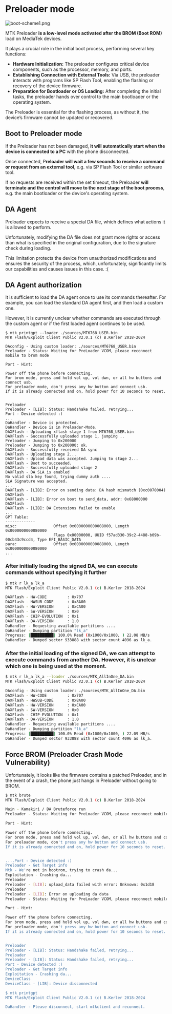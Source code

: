 # Preloader mode
![boot-scheme1.png](../files/assets/boot-scheme1.png)

MTK Preloader **is a low-level mode activated after the BROM (Boot ROM)** load on MediaTek devices.

It plays a crucial role in the initial boot process, performing several key functions:
- **Hardware Initialization:** The preloader configures critical device components, such as the processor, memory, and ports.
- **Establishing Connection with External Tools:** Via USB, the preloader interacts with programs like SP Flash Tool, enabling the flashing or recovery of the device firmware.
- **Preparation for Bootloader or OS Loading:** After completing the initial tasks, the preloader hands over control to the main bootloader or the operating system.

The Preloader is essential for the flashing process, as without it, the device’s firmware cannot be updated or recovered.

## Boot to Preloader mode
If the Preloader has not been damaged, **it will automatically start when the device is connected to a PC** with the phone disconnected. 

Once connected, P**reloader will wait a few seconds to receive a command or request from an external tool**, e.g. via SP Flash Tool or similar software tool.

If no requests are received within the set timeout, the Preloader **will terminate and the control will move to the next stage of the boot process**, e.g. the main bootloader or the device's operating system.

## DA Agent
Preloader expects to receive a special DA file, which defines what actions it is allowed to perform.

Unfortunately, modifying the DA file does not grant more rights or access than what is specified in the original configuration, due to the signature check during loading.

This limitation protects the device from unauthorized modifications and ensures the security of the process, which, unfortunately, significantly limits our capabilities and causes issues in this case. :(

## DA Agent authorization
It is sufficient to load the DA agent once to use its commands thereafter. For example, you can load the standard DA agent first, and then load a custom one.

However, it is currently unclear whether commands are executed through the custom agent or if the first loaded agent continues to be used.

```shell
$ mtk printgpt --loader ./sources/MT6768_USER.bin
MTK Flash/Exploit Client Public V2.0.1 (c) B.Kerler 2018-2024

DAconfig - Using custom loader: ./sources/MT6768_USER.bin
Preloader - Status: Waiting for PreLoader VCOM, please reconnect mobile to brom mode

Port - Hint:

Power off the phone before connecting.
For brom mode, press and hold vol up, vol dwn, or all hw buttons and connect usb.
For preloader mode, don't press any hw button and connect usb.
If it is already connected and on, hold power for 10 seconds to reset.


Preloader
Preloader - [LIB]: Status: Handshake failed, retrying...
Port - Device detected :)
...
DaHandler - Device is protected.
DaHandler - Device is in Preloader-Mode.
DAXFlash - Uploading xflash stage 1 from MT6768_USER.bin
DAXFlash - Successfully uploaded stage 1, jumping ..
Preloader - Jumping to 0x200000
Preloader - Jumping to 0x200000: ok.
DAXFlash - Successfully received DA sync
DAXFlash - Uploading stage 2...
DAXFlash - Upload data was accepted. Jumping to stage 2...
DAXFlash - Boot to succeeded.
DAXFlash - Successfully uploaded stage 2
DAXFlash - DA SLA is enabled
No valid sla key found, trying dummy auth ....
SLA Signature was accepted.
...
DAXFlash - [LIB]: Error on sending data: DA hash mismatch (0xc0070004)
DAXFlash
DAXFlash - [LIB]: Error on boot to send_data, addr: 0x68000000
DAXFlash
DAXFlash - [LIB]: DA Extensions failed to enable
...
GPT Table:
-------------
misc:                Offset 0x0000000000008000, Length 0x0000000000080000
                     Flags 0x00000000, UUID f57ad330-39c2-4488-b09b-00cb43c9ccd4, Type EFI_BASIC_DATA
para:                Offset 0x0000000000088000, Length 0x0000000000080000
...
```

### After initially loading the signed DA, we can execute commands without specifying it further

```sh
$ mtk r lk_a lk_a
MTK Flash/Exploit Client Public V2.0.1 (c) B.Kerler 2018-2024

DAXFlash - HW-CODE         : 0x707
DAXFlash - HWSUB-CODE      : 0x8A00
DAXFlash - HW-VERSION      : 0xCA00
DAXFlash - SW-VERSION      : 0x0
DAXFlash - CHIP-EVOLUTION  : 0x1
DAXFlash - DA-VERSION      : 1.0
DaHandler - Requesting available partitions ....
DaHandler - Dumping partition "lk_a"
Progress: |██████████| 100.0% Read (0x1000/0x1000, ) 22.08 MB/s
DaHandler - Dumped sector 933888 with sector count 4096 as lk_a.
```
### After the initial loading of the signed DA, we can attempt to execute commands from another DA. However, it is unclear which one is being used at the moment.
```sh
$ mtk r lk_a lk_a --loader ./sources/MTK_AllInOne_DA.bin
MTK Flash/Exploit Client Public V2.0.1 (c) B.Kerler 2018-2024

DAconfig - Using custom loader: ./sources/MTK_AllInOne_DA.bin
DAXFlash - HW-CODE         : 0x707
DAXFlash - HWSUB-CODE      : 0x8A00
DAXFlash - HW-VERSION      : 0xCA00
DAXFlash - SW-VERSION      : 0x0
DAXFlash - CHIP-EVOLUTION  : 0x1
DAXFlash - DA-VERSION      : 1.0
DaHandler - Requesting available partitions ....
DaHandler - Dumping partition "lk_a"
Progress: |██████████| 100.0% Read (0x1000/0x1000, ) 22.09 MB/s
DaHandler - Dumped sector 933888 with sector count 4096 as lk_a.
```

## Force BROM (Preloader Crash Mode Vulnerability)
Unfortunately, it looks like the firmware contains a patched Preloader, and in the event of a crash, the phone just hangs in Preloader without going to BROM.

```sh
$ mtk brute
MTK Flash/Exploit Client Public V2.0.1 (c) B.Kerler 2018-2024

Main - Kamakiri / DA Bruteforce run
Preloader - Status: Waiting for PreLoader VCOM, please reconnect mobile to brom mode

Port - Hint:

Power off the phone before connecting.
For brom mode, press and hold vol up, vol dwn, or all hw buttons and connect usb.
For preloader mode, don't press any hw button and connect usb.
If it is already connected and on, hold power for 10 seconds to reset.


....Port - Device detected :)
Preloader - Get Target info
Mtk - We're not in bootrom, trying to crash da...
Exploitation - Crashing da...
Preloader
Preloader - [LIB]: upload_data failed with error: Unknown: 0x1d18
Preloader
Preloader - [LIB]: Error on uploading da data
Preloader - Status: Waiting for PreLoader VCOM, please reconnect mobile to brom mode

Port - Hint:

Power off the phone before connecting.
For brom mode, press and hold vol up, vol dwn, or all hw buttons and connect usb.
For preloader mode, don't press any hw button and connect usb.
If it is already connected and on, hold power for 10 seconds to reset.


Preloader
Preloader - [LIB]: Status: Handshake failed, retrying...
Preloader
Preloader - [LIB]: Status: Handshake failed, retrying...
Port - Device detected :)
Preloader - Get Target info
Exploitation - Crashing da...
DeviceClass
DeviceClass - [LIB]: Device disconnected

$ mtk printgpt
MTK Flash/Exploit Client Public V2.0.1 (c) B.Kerler 2018-2024

DaHandler - Please disconnect, start mtkclient and reconnect.
```